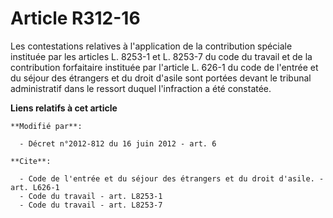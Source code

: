 # Article R312-16

Les contestations relatives à l'application de la contribution spéciale instituée par les articles L. 8253-1 et L. 8253-7 du
code du travail et de la contribution forfaitaire instituée par l'article L. 626-1 du code de l'entrée et du séjour des
étrangers et du droit d'asile sont portées devant le tribunal administratif dans le ressort duquel l'infraction a été
constatée.

**Liens relatifs à cet article**

	**Modifié par**:

	  - Décret n°2012-812 du 16 juin 2012 - art. 6

	**Cite**:

	  - Code de l'entrée et du séjour des étrangers et du droit d'asile. - art. L626-1
	  - Code du travail - art. L8253-1
	  - Code du travail - art. L8253-7
